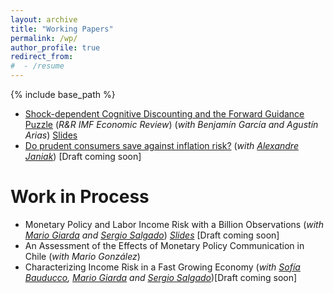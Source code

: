 ```yaml
---
layout: archive
title: "Working Papers"
permalink: /wp/
author_profile: true
redirect_from:
#  - /resume
---
```


{% include base_path %}

* [Shock-dependent Cognitive Discounting and the Forward Guidance Puzzle](https://irojask.github.io/files/FG_CognitiveDiscount.pdf) (_R&R IMF Economic Review_) (_with Benjamín García and Agustín Arias_) [Slides](https://irojask.github.io/files/Presentación_LACEA_2024_AGR.pdf)
* [Do prudent consumers save against inflation risk?](https://irojask.github.io/files/Inflation_risk.pdf) (_with [Alexandre Janiak](https://sites.google.com/site/ajaniak/)_) [Draft coming soon]


Work in Process
===================
* Monetary Policy and Labor Income Risk with a Billion Observations (_with [Mario Giarda](https://www.mariogiarda.com) and [Sergio Salgado](https://sergiosalgado.net)_) [_Slides_](https://irojask.github.io/files/Slides_Income_risk_and_MP.pdf) [Draft coming soon]
* An Assessment of the Effects of Monetary Policy Communication in Chile (_with Mario González_)
* Characterizing Income Risk in a Fast Growing Economy (_with [Sofía Bauducco](https://sites.google.com/site/sofiabauducco/), [Mario Giarda](https://www.mariogiarda.com) and [Sergio Salgado](https://sergiosalgado.net)_)[Draft coming soon]
